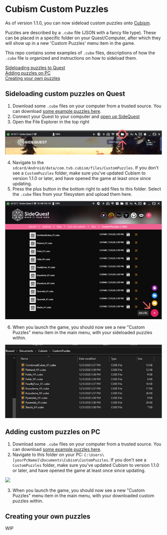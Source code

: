 # Cubism Custom Puzzles

As of version 1.1.0, you can now sideload custom puzzles onto [Cubism](https://www.oculus.com/experiences/quest/2264524423619421/?locale=en_US). 

Puzzles are described by a `.cube` file (JSON with a fancy file type). These can be placed in a specific folder on your Quest/Computer, after which they will show up in a new 'Custom Puzzles' menu item in the game.

This repo contains some examples of `.cube` files, descriptions of how the `.cube` file is organized and instructions on how to sideload them. 

[Sideloading puzzles to Quest](#sideloading-custom-puzzles-on-quest)  
[Adding puzzles on PC](#adding-custom-puzzles-on-pc)  
[Creating your own puzzles](#creating-your-own-puzzles)  



## Sideloading custom puzzles on Quest

1. Download some `.cube` files on your computer from a trusted source. You can download [some example puzzles here](https://github.com/cubismvr/CubismMods/releases/tag/v1.1.0).
2. Connect your Quest to your computer and [open up SideQuest](https://sidequestvr.com/)
3. Open the File Explorer in the top right

![](https://github.com/cubismvr/CubismMods/blob/main/CustomPuzzles/Images/SideQuest1.png)

4. Navigate to the `sdcard/Android/data/com.tvb.cubism/files/CustomPuzzles`. If you don't see a `CustomPuzzles` folder, make sure you've updated Cubism to version 1.1.0 or later, and have opened the game at least once since updating.
5. Press the plus button in the bottom right to add files to this folder. Select the `.cube` files from your filesystem and upload them here.

![](https://github.com/cubismvr/CubismMods/blob/main/CustomPuzzles/Images/SideQuest2.png)

6. When you launch the game, you should now see a new "Custom Puzzles" menu item in the main menu, with your sideloaded puzzles within.

![](https://github.com/cubismvr/CubismMods/blob/main/CustomPuzzles/Images/CustomFolderPC1.jpg)


## Adding custom puzzles on PC

1. Download some `.cube` files on your computer from a trusted source. You can download [some example puzzles here]().
2. Navigate to this folder on your PC: `C:\Users\[yourPcName]\Documents\Cubism\CustomPuzzles`. If you don't see a `CustomPuzzles` folder, make sure you've updated Cubism to version 1.1.0 or later, and have opened the game at least once since updating.

![](https://raw.githubusercontent.com/helemaalbigt/CubismMods/master/CustomPuzzles/Images/CustomFolderPC1.jpg)

3. When you launch the game, you should now see a new "Custom Puzzles" menu item in the main menu, with your downloaded custom puzzles within.


## Creating your own puzzles

WIP

